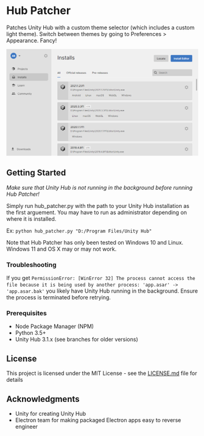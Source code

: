 # Hub Patcher

Patches Unity Hub with a custom theme selector (which includes a custom light theme). Switch between themes by going to Preferences > Appearance. Fancy!

![Dark theme screenshot](/screenshot.png)

## Getting Started

_Make sure that Unity Hub is not running in the background before running Hub Patcher!_

Simply run hub_patcher.py with the path to your Unity Hub installation as the first arguement. You may have to run as administrator depending on where it is installed.

Ex: `python hub_patcher.py "D:/Program Files/Unity Hub"`

Note that Hub Patcher has only been tested on Windows 10 and Linux. Windows 11 and OS X may or may not work.

### Troubleshooting

If you get `PermissionError: [WinError 32] The process cannot access the file because it is being used by another process: 'app.asar' -> 'app.asar.bak'` you likely have Unity Hub running in the background. Ensure the process is terminated before retrying.

### Prerequisites

* Node Package Manager (NPM)
* Python 3.5+
* Unity Hub 3.1.x (see branches for older versions)

## License

This project is licensed under the MIT License - see the [LICENSE.md](LICENSE.md) file for details

## Acknowledgments

* Unity for creating Unity Hub
* Electron team for making packaged Electron apps easy to reverse engineer
